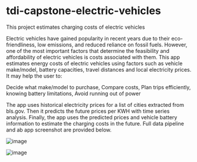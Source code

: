 # tdi-capstone-electric-vehicles
This project estimates charging costs of electric vehicles

Electric vehicles have gained popularity in recent years due to their eco-friendliness, low emissions, and reduced reliance on fossil fuels. However, one of the most important factors that determine the feasibility and affordability of electric vehicles is costs associated with them. This app estimates energy costs of electric vehicles using factors such as vehicle make/model, battery capacities, travel distances and local electricity prices. It may help the user to:

Decide what make/model to purchase, 
Compare costs, 
Plan trips efficiently, knowing battery limitations, 
Avoid running out of power

The app uses historical electricity prices for a list of cities extracted from bls.gov. Then it predicts the future prices per KWH with time series analysis.  Finally, the app uses the predicted prices and vehicle battery information to estimate the charging costs in the future. Full data pipeline and ab app screenshot are provided below.

![image](https://github.com/blusine/tdi-capstone-electric-vehicles/assets/20669462/1dae8f67-bd49-4030-9aef-bc007a672e1f)

![image](https://github.com/blusine/tdi-capstone-electric-vehicles/assets/20669462/a3178ab4-d136-4edd-bb60-fade1d36ff93)
